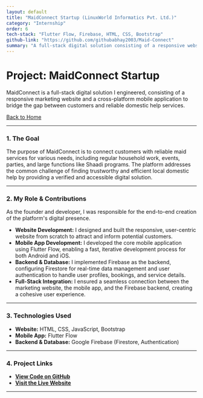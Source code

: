 ```yaml
---
layout: default
title: "MaidConnect Startup (LinuxWorld Informatics Pvt. Ltd.)"
category: "Internship"
order: 6
tech-stack: "Flutter Flow, Firebase, HTML, CSS, Bootstrap"
github-link: "https://github.com/githubabhay2003/Maid-Connect"
summary: "A full-stack digital solution consisting of a responsive website and a cross-platform mobile app to bridge the gap between customers and reliable domestic help services."
---
```


# Project: MaidConnect Startup

MaidConnect is a full-stack digital solution I engineered, consisting of a responsive marketing website and a cross-platform mobile application to bridge the gap between customers and reliable domestic help services.

[Back to Home](./index.md)

---

### 1. The Goal
The purpose of MaidConnect is to connect customers with reliable maid services for various needs, including regular household work, events, parties, and large functions like Shaadi programs. The platform addresses the common challenge of finding trustworthy and efficient local domestic help by providing a verified and accessible digital solution.

---

### 2. My Role & Contributions
As the founder and developer, I was responsible for the end-to-end creation of the platform's digital presence.

* **Website Development:** I designed and built the responsive, user-centric website from scratch to attract and inform potential customers.
* **Mobile App Development:** I developed the core mobile application using Flutter Flow, enabling a fast, iterative development process for both Android and iOS.
* **Backend & Database:** I implemented Firebase as the backend, configuring Firestore for real-time data management and user authentication to handle user profiles, bookings, and service details.
* **Full-Stack Integration:** I ensured a seamless connection between the marketing website, the mobile app, and the Firebase backend, creating a cohesive user experience.

---

### 3. Technologies Used
* **Website:** HTML, CSS, JavaScript, Bootstrap
* **Mobile App:** Flutter Flow
* **Backend & Database:** Google Firebase (Firestore, Authentication)

---

### 4. Project Links
* **<a href="https://github.com/githubabhay2003/Maid-Connect" target="_blank" rel="noopener noreferrer">View Code on GitHub</a>**
* **<a href="http://maidconnect.site" target="_blank" rel="noopener noreferrer">Visit the Live Website</a>**

---
